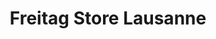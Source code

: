 ---
title: "Freitag Store Lausanne"
url: /lausanne/freitag-store-lausanne/
shop: Taschen & Koffer
---